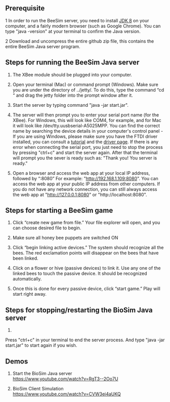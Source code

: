 ## Prerequisite
1
In order to run the BeeSim server, you need to install [JDK 8](http://www.oracle.com/technetwork/java/javase/downloads/index.html) on your computer, and a fairly modern browser (such as Google Chrome). You can type "java -version" at your terminal to confirm the Java version.

2
Download and uncompress the entire github zip file, this contains the entire BeeSim Java server program.

## Steps for running the BeeSim Java server
1. The XBee module should be plugged into your computer.

2. Open your terminal (Mac) or command prompt (Windows). Make sure you are under the directory of ../jetty/. To do this, type the command “cd “ and drag the jetty folder into the prompt window after it.

3. Start the server by typing command "java -jar start.jar".

4. The server will then prompt you to enter your serial port name (for the XBee). For Windows, this will look like COM4, for example, and for Mac it will look like /dev/tty.uusbserial-A5025MPP. You can find the correct name by searching the device details in your computer's control panel - If you are using Windows, please make sure you have the FTDI driver installed, you can consult a [tutorial](https://learn.sparkfun.com/tutorials/how-to-install-ftdi-drivers/windows---quick-and-easy) and the [driver page](http://www.ftdichip.com/Drivers/VCP.htm). If there is any error when connecting the serial port, you just need to stop the process by pressing "ctrl+c" and start the server again. After that the terminal will prompt you the sever is ready such as: "Thank you! You server is ready."

5. Open a browser and access the web app at your local IP address, followed by “:8080” For example: "http://192.168.1.109:8080". You can access the web app at your public IP address from other computers. If you do not have any network connection, you can still always access the web app at "http://127.0.0.1:8080" or "http://localhost:8080".

## Steps for starting a BeeSim game
1. Click “create new game from file.” Your file explorer will open, and you can choose desired file to begin.

2. Make sure all honey bee puppets are switched ON

3. Click “begin linking active devices.” The system should recognize all the bees. The red exclamation points will disappear on the bees that have been linked.

4. Click on a flower or hive (passive devices) to link it. Use any one of the linked bees to touch the passive device. It should be recognized automatically.

5. Once this is done for every passive device, click “start game.” Play will start right away.

## Steps for stopping/restarting the BioSim Java server
1)
Press "ctrl+c" in your terminal to end the server process. And type "java -jar start.jar" to start again if you wish.

## Demos
1) Start the BioSim Java server<br/>
https://www.youtube.com/watch?v=RgT3--2Oo7U

2) BioSim Client Simulation<br/>
https://www.youtube.com/watch?v=CVW3ei4aUKQ
